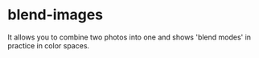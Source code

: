 # blend-images
It allows you to combine two photos into one and shows 'blend modes' in practice in color spaces.
